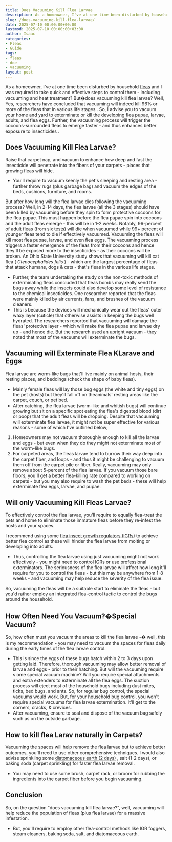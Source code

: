 ```yaml
---
title: Does Vacuuming Kill Flea Larvae
description: As a homeowner, I've at one time been disturbed by household fleas and I was required to take quick and effective steps to control them - including vacuuming...
slug: /does-vacuuming-kill-flea-larvae/
date: 2025-07-10 00:00:00+00:00
lastmod: 2025-07-10 00:00:00+03:00
author: Isaac
categories:
- Fleas
- Guide
tags:
- fleas
- doe
- vacuuming
layout: post
---
```

As a homeowner, I've at one time been disturbed by household [fleas](https://pestpolicy.com/does-apple-cider-vinegar-kill-fleas/) and I was required to take quick and effective steps to control them - including vacuuming and heat treatment?
But�does vacuuming kill flea larvae? Well, Yes, researchers have concluded that vacuuming will indeed kill 96% or more of the fleas that in
various life stages
.
So, I advise you to vacuum your home and yard to exterminate or kill the developing flea pupae, larvae, adults, and flea eggs.
Further, the vacuuming process will trigger the cocoons-surrounded fleas to emerge faster - and thus enhances better
exposure to insecticides
.
## Does Vacuuming Kill Flea Larvae?
Raise that carpet nap, and vacuum to enhance how deep and fast the insecticide will penetrate into the fibers of your carpets - places that growing fleas will hide.
- You'll require to vacuum keenly the pet's sleeping and resting area - further throw rugs (plus garbage bag) and vacuum the edges of the beds, cushions, furniture, and rooms.

But after how long will the flea larvae dies following the vacuuming process? Well, in 2-14 days, the flea larvae (all the 3 stages) should have been killed by vacuuming before they spin to form protective
cocoons for the flea pupae.
This must happen before the flea pupae spin into cocoons and the adult fleas emerge - this will be in 1-2 weeks. Notably, 96-percent of adult fleas (from six tests) will die when vacuumed while 99+ percent of younger fleas tend to die if effectively vacuumed.
Vacuuming the fleas will kill most flea pupae, larvae, and even flea eggs. The vacuuming process triggers a faster emergence of the fleas from their cocoons and hence they'll be exposed more to the insecticides - as their cocoons will be broken.
An Ohio State University study shows that vacuuming will kill cat flea (
*Ctenocephalides felis*
) - which are the largest percentage of fleas that attack humans, dogs & cats - that's fleas in the various life stages.
- Further, the team undertaking the study on the non-toxic methods of exterminating fleas concluded that fleas bombs may really send the bugs away while the insects could also develop some level of resistance to the chemical insecticides.
One researcher reported that the fleas were mainly killed by air currents, fans, and brushes of the vacuum cleaners.
- This is because the devices will mechanically wear out the fleas' outer waxy layer (cuticle) that otherwise assists in keeping the bugs well hydrated.
The researchers reported that vacuuming will damage the fleas' protective layer - which will make the flea pupae and larvae dry up - and hence die. But the research used an upright vacuum - they noted that most of the vacuums will exterminate the bugs.
## Vacuuming will Exterminate Flea KLarave and Eggs
Flea larvae are worm-like bugs that'll live mainly on animal hosts, their resting places, and beddings (check the shape of baby fleas).
- Mainly female fleas will lay those bug eggs (the white and tiny eggs) on the pet (hosts) but they'll fall off on theanimals' resting areas like the carpet, couch, or pet bed.
- After catching, the flea larvae (worm-like and whitish bugs) will continue growing but sit on a specific spot eating the flea's digested blood (dirt or poop) that the adult fleas will be dropping.
Despite that vacuuming will exterminate flea larvae, it might not be super effective for various reasons - some of which I've outlined below;
1. Homeowners may not vacuum thoroughly enough to kill all the larvae and eggs - but even when they do they might not exterminate most of the worm-like bugs.
2. For carpeted areas, the fleas larvae tend to burrow their way deep into the carpet fiber, and loops - and thus it might be challenging to vacuum them off from the carpet pile or fiber. Really, vacuuming may only remove about 5-percent of the flea larvae.
If you vacuum those bare floors, you'll get a better flea-killing rate compared to working on carpets - but you may also require to wash the pet beds - these will help exterminate flea eggs, larvae, and pupae.
## Will only Vacuuming Kill Fleas Larvae?
To effectively control the flea larvae, you'll require to equally flea-treat the pets and home to eliminate those immature fleas before they re-infest the hosts and your spaces.

I recommend using some
[flea insect growth regulators (IGRs)](https://pestpolicy.com/best-igr-for-fleas/)
to achieve better flea control as these will hinder the flea larvae from molting or developing into adults.
- Thus, controlling the flea larvae using just vacuuming might not work effectively - you might need to control IGRs or use professional exterminators.
The seriousness of the flea larvae will affect how long it'll require for you to control the fleas - but this may be anywhere from 1-8 weeks - and vacuuming may help reduce the severity of the flea issue.

So, vacuuming the fleas will be a suitable start to eliminate the fleas - but you'd rather employ an integrated flea-control tactic to control the bugs around the household.
## How Often Need You Vacuum?�Special Vacuum?
So, how often must you vacuum the areas to kill the flea larvae -� well, this is my recommendation - you may need to vacuum the spaces for fleas daily during the early times of the flea larvae control.
- This is since the eggs of these bugs hatch within 2 to 3 days upon getting laid. Therefore, thorough vacuuming may allow better removal of larvae and eggs - prior to their hatching.
But will the vacuuming require s
ome special vacuum machine? Will you require special attachments and extra extenders to
exterminate all the flea eggs.
The suction process will eject most of the household bugs including dust mites, ticks, bed bugs, and ants. So, for regular bug control, the special vacuums would work.
But, for your household bug control, you won't require special vacuums for flea larvae extermination. It'll get to the corners, cracks, & crevices.
- After vacuuming, ensure to seal and dispose of the vacuum bag safely such as on the outside garbage.
## How to kill flea Larav naturally in Carpets?
Vacuuming the spaces will help remove the flea larvae but to achieve better outcomes, you'll need to use other comprehensive
techniques.
I would also advise sprinkling some
[diatomaceous earth (2 days)](https://pestpolicy.com/diatomaceous-earth-for-fleas/)
, salt (1-2 days), or baking soda (carpet sprinkling) for faster flea larvae removal.
- You may need to use some brush, carpet rack, or broom for rubbing the ingredients into the carpet fiber before you begin vacuuming.
## Conclusion
So, on the question "does vacuuming kill flea larvae?", well, vacuuming will help reduce the population of fleas (plus flea larvae) for a massive infestation.
- But, you'll require to employ other flea-control methods like IGR foggers, steam cleaners, baking soda, salt, and diatomaceous earth.